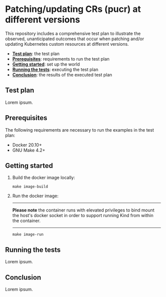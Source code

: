 # Patching/updating CRs (pucr) at different versions

This repository includes a comprehensive test plan to illustrate the observed, unanticipated outcomes that occur when patching and/or updating Kubernetes custom resources at different versions.

* [**Test plan**](#test-plan): the test plan
* [**Prerequisites**](#prerequisite): requirements to run the test plan
* [**Getting started**](#getting-started): set up the world
* [**Running the tests**](#running-the-tests): executing the test plan
* [**Conclusion**](#conclusion): the results of the executed test plan

## Test plan

Lorem ipsum.

## Prerequisites

The following requirements are necessary to run the examples in the test plan:

* Docker 20.10+
* GNU Make 4.2+

## Getting started

1. Build the docker image locally:

    ```shell
    make image-build
    ```

1. Run the docker image:

    ---

    **Please note** the container runs with elevated privileges to bind mount the host's docker socket in order to support running Kind from within the container.

    ---

    ```shell
    make image-run
    ```

## Running the tests

Lorem ipsum.

## Conclusion

Lorem ipsum.
